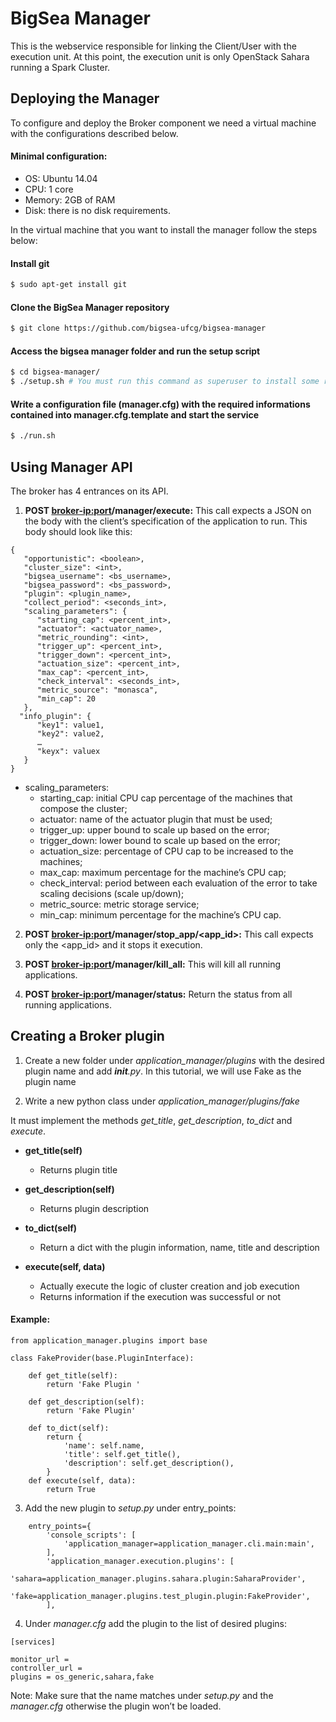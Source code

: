 # BigSea Manager
This is the webservice responsible for linking the Client/User with the execution unit. At this point, the execution unit is only OpenStack Sahara running a Spark Cluster.

## Deploying the Manager
To configure and deploy the Broker component we need a virtual machine with the configurations described below.

#### Minimal configuration:
- OS: Ubuntu 14.04
- CPU: 1 core
- Memory: 2GB of RAM
- Disk: there is no disk requirements.

In the virtual machine that you want to install the manager follow the steps below:

#### Install git
```bash
$ sudo apt-get install git
```

#### Clone the BigSea Manager repository
```bash
$ git clone https://github.com/bigsea-ufcg/bigsea-manager 
```

#### Access the bigsea manager folder and run the setup script
```bash
$ cd bigsea-manager/
$ ./setup.sh # You must run this command as superuser to install some requirements
```

#### Write a configuration file (manager.cfg) with the required informations contained into manager.cfg.template and start the service
```bash
$ ./run.sh
```

## Using Manager API

The broker has 4 entrances on its API.
 
1. **POST <broker-ip:port>/manager/execute:** This call expects a JSON on the body with the client’s specification of the application to run. This body should look like this:

```
{
   "opportunistic": <boolean>,
   "cluster_size": <int>,
   "bigsea_username": <bs_username>,
   "bigsea_password": <bs_password>,
   "plugin": <plugin_name>,
   "collect_period": <seconds_int>,
   "scaling_parameters": {
      "starting_cap": <percent_int>,
      "actuator": <actuator_name>,
      "metric_rounding": <int>,
      "trigger_up": <percent_int>,
      "trigger_down": <percent_int>,
      "actuation_size": <percent_int>,
      "max_cap": <percent_int>,
      "check_interval": <seconds_int>,
      "metric_source": "monasca",
      "min_cap": 20
   },
  "info_plugin": {
      "key1": value1,
      "key2": value2,
      …
      "keyx": valuex
   }
}
```
 
- scaling_parameters:
  - starting_cap: initial CPU cap percentage of the machines that compose the cluster;
  - actuator: name of the actuator plugin that must be used;
  - trigger_up: upper bound to scale up based on the error;
  - trigger_down: lower bound to scale up based on the error;
  - actuation_size: percentage of CPU cap to be increased to the machines;
  - max_cap: maximum percentage for the machine’s CPU cap;
  - check_interval: period between each evaluation of the error to take scaling decisions (scale up/down);
  - metric_source: metric storage service;
  - min_cap: minimum percentage for the machine’s CPU cap.
 
2. **POST <broker-ip:port>/manager/stop_app/<app_id>:** This call expects only the <app_id> and it stops it execution.
 
3. **POST <broker-ip:port>/manager/kill_all:** This will kill all running applications.
 
4. **POST <broker-ip:port>/manager/status:** Return the status from all running applications.


## Creating a Broker plugin

1. Create a new folder under *application_manager/plugins* with the desired plugin name and add *__init__.py*. In this tutorial, we will use Fake as the plugin name
 
2. Write a new python class under *application_manager/plugins/fake*
 
It must implement the methods *get_title*, *get_description*, *to_dict* and *execute*.
 
- **get_title(self)**
  - Returns plugin title
 
- **get_description(self)**
  - Returns plugin description
 
- **to_dict(self)**
  - Return a dict with the plugin information, name, title and description
 
- **execute(self, data)**
  - Actually execute the logic of cluster creation and job execution
  - Returns information if the execution was successful or not
    
#### Example:

```
from application_manager.plugins import base

class FakeProvider(base.PluginInterface):

    def get_title(self):
        return 'Fake Plugin '

    def get_description(self):
        return 'Fake Plugin'

    def to_dict(self):
        return {
            'name': self.name,
            'title': self.get_title(),
            'description': self.get_description(),
        }
    def execute(self, data):
        return True
```
 
3. Add the new plugin to *setup.py* under entry_points:

```
    entry_points={
        'console_scripts': [
            'application_manager=application_manager.cli.main:main',
        ],
        'application_manager.execution.plugins': [
            'sahara=application_manager.plugins.sahara.plugin:SaharaProvider',
            'fake=application_manager.plugins.test_plugin.plugin:FakeProvider',
        ],
```
 
4. Under *manager.cfg* add the plugin to the list of desired plugins:

```
[services]
 
monitor_url = 
controller_url =
plugins = os_generic,sahara,fake
```
 
Note: Make sure that the name matches under *setup.py* and the *manager.cfg* otherwise the plugin won’t be loaded.
